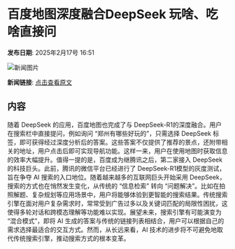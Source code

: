 # 百度地图深度融合DeepSeek 玩啥、吃啥直接问

**发布日期**: 2025年2月17号 16:51

![新闻图片](https://upload.chinaz.com/2025/0217/6387540788779074822600951.png)

**新闻链接**: [点击查看原文](https://www.aibase.com/zh/news/15436)

## 内容

随着 DeepSeek 的应用，百度地图也完成了与 DeepSeek-R1的深度融合。用户在搜索栏中直接提问，例如询问 “郑州有哪些好玩的”，只需选择 DeepSeek 标签，即可获得经过深度分析后的答案。这些答案不仅提供了推荐的景点，还附带相关的地址，用户点击后即可实现导航功能。这样一来，用户在使用地图时获取信息的效率大幅提升。值得一提的是，百度成为继腾讯之后，第二家接入 DeepSeek 的科技巨头。此前，腾讯的微信平台已经进行了 DeepSeek-R1模型的灰度测试，旨在争夺 AI 搜索的入口地位。随着越来越多的互联网巨头开始采用 DeepSeek，搜索的方式也在悄然发生变化，从传统的 “信息检索” 转向 “问题解决”。比如在拍照解题、复杂规划等应用场景中，用户将能够体验到更智能的搜索结果。传统搜索引擎在面对用户复杂需求时，常常受到广告过多以及关键词匹配的局限性困扰，这使得多轮对话和跨模态理解等功能难以实现。展望未来，搜索引擎有可能演变为 “混合模式”，即将 AI 生成的答案与传统的链接列表相结合，用户可以根据自己的需求选择最适合的交互方式。然而，从长远来看，AI 技术的进步将不可避免地取代传统搜索引擎，推动搜索方式的根本变革。
